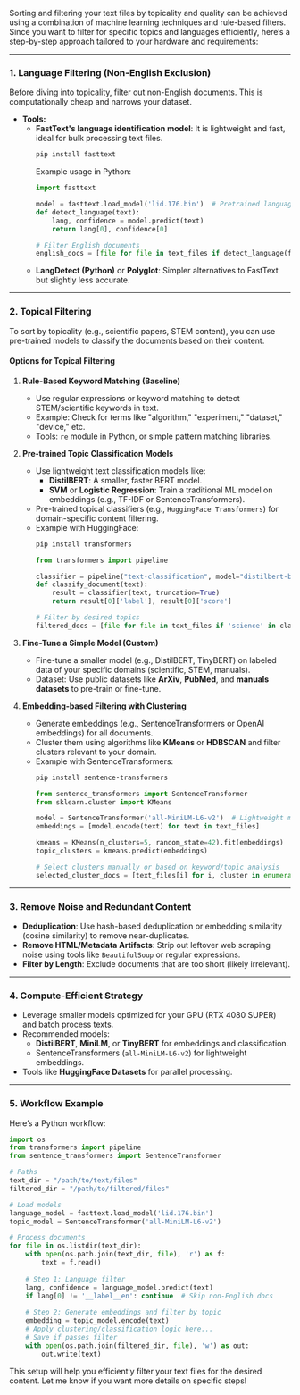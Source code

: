 Sorting and filtering your text files by topicality and quality can be achieved using a combination of machine learning techniques and rule-based filters. Since you want to filter for specific topics and languages efficiently, here’s a step-by-step approach tailored to your hardware and requirements:

---

### **1. Language Filtering (Non-English Exclusion)**
Before diving into topicality, filter out non-English documents. This is computationally cheap and narrows your dataset.

- **Tools:** 
  - **FastText's language identification model**: It is lightweight and fast, ideal for bulk processing text files.
    ```bash
    pip install fasttext
    ```
    Example usage in Python:
    ```python
    import fasttext

    model = fasttext.load_model('lid.176.bin')  # Pretrained language ID model
    def detect_language(text):
        lang, confidence = model.predict(text)
        return lang[0], confidence[0]

    # Filter English documents
    english_docs = [file for file in text_files if detect_language(file_text)[0] == '__label__en']
    ```
  - **LangDetect (Python)** or **Polyglot**: Simpler alternatives to FastText but slightly less accurate.

---

### **2. Topical Filtering**
To sort by topicality (e.g., scientific papers, STEM content), you can use pre-trained models to classify the documents based on their content.

#### **Options for Topical Filtering**
1. **Rule-Based Keyword Matching (Baseline)**
   - Use regular expressions or keyword matching to detect STEM/scientific keywords in text.
   - Example: Check for terms like "algorithm," "experiment," "dataset," "device," etc.
   - Tools: `re` module in Python, or simple pattern matching libraries.

2. **Pre-trained Topic Classification Models**
   - Use lightweight text classification models like:
     - **DistilBERT**: A smaller, faster BERT model.
     - **SVM** or **Logistic Regression**: Train a traditional ML model on embeddings (e.g., TF-IDF or SentenceTransformers).
   - Pre-trained topical classifiers (e.g., `HuggingFace Transformers`) for domain-specific content filtering.
   - Example with HuggingFace:
     ```bash
     pip install transformers
     ```
     ```python
     from transformers import pipeline

     classifier = pipeline("text-classification", model="distilbert-base-uncased")
     def classify_document(text):
         result = classifier(text, truncation=True)
         return result[0]['label'], result[0]['score']

     # Filter by desired topics
     filtered_docs = [file for file in text_files if 'science' in classify_document(file_text)[0].lower()]
     ```

3. **Fine-Tune a Simple Model (Custom)**
   - Fine-tune a smaller model (e.g., DistilBERT, TinyBERT) on labeled data of your specific domains (scientific, STEM, manuals).
   - Dataset: Use public datasets like **ArXiv**, **PubMed**, and **manuals datasets** to pre-train or fine-tune.

4. **Embedding-based Filtering with Clustering**
   - Generate embeddings (e.g., SentenceTransformers or OpenAI embeddings) for all documents.
   - Cluster them using algorithms like **KMeans** or **HDBSCAN** and filter clusters relevant to your domain.
   - Example with SentenceTransformers:
     ```bash
     pip install sentence-transformers
     ```
     ```python
     from sentence_transformers import SentenceTransformer
     from sklearn.cluster import KMeans

     model = SentenceTransformer('all-MiniLM-L6-v2')  # Lightweight model
     embeddings = [model.encode(text) for text in text_files]

     kmeans = KMeans(n_clusters=5, random_state=42).fit(embeddings)
     topic_clusters = kmeans.predict(embeddings)

     # Select clusters manually or based on keyword/topic analysis
     selected_cluster_docs = [text_files[i] for i, cluster in enumerate(topic_clusters) if cluster in [desired_clusters]]
     ```

---

### **3. Remove Noise and Redundant Content**
- **Deduplication**: Use hash-based deduplication or embedding similarity (cosine similarity) to remove near-duplicates.
- **Remove HTML/Metadata Artifacts**: Strip out leftover web scraping noise using tools like `BeautifulSoup` or regular expressions.
- **Filter by Length**: Exclude documents that are too short (likely irrelevant).

---

### **4. Compute-Efficient Strategy**
- Leverage smaller models optimized for your GPU (RTX 4080 SUPER) and batch process texts.
- Recommended models:
  - **DistilBERT**, **MiniLM**, or **TinyBERT** for embeddings and classification.
  - SentenceTransformers (`all-MiniLM-L6-v2`) for lightweight embeddings.
- Tools like **HuggingFace Datasets** for parallel processing.

---

### **5. Workflow Example**
Here’s a Python workflow:
```python
import os
from transformers import pipeline
from sentence_transformers import SentenceTransformer

# Paths
text_dir = "/path/to/text/files"
filtered_dir = "/path/to/filtered/files"

# Load models
language_model = fasttext.load_model('lid.176.bin')
topic_model = SentenceTransformer('all-MiniLM-L6-v2')

# Process documents
for file in os.listdir(text_dir):
    with open(os.path.join(text_dir, file), 'r') as f:
        text = f.read()
    
    # Step 1: Language filter
    lang, confidence = language_model.predict(text)
    if lang[0] != '__label__en': continue  # Skip non-English docs
    
    # Step 2: Generate embeddings and filter by topic
    embedding = topic_model.encode(text)
    # Apply clustering/classification logic here...
    # Save if passes filter
    with open(os.path.join(filtered_dir, file), 'w') as out:
        out.write(text)
```

This setup will help you efficiently filter your text files for the desired content. Let me know if you want more details on specific steps!
